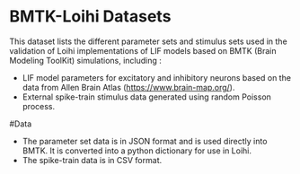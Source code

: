 # BMTK-Loihi Datasets
This dataset lists the different parameter sets and stimulus sets used in the validation of Loihi implementations of LIF models based on BMTK (Brain Modeling ToolKit) simulations, including :
- LIF model parameters for excitatory and inhibitory neurons based on the data from Allen Brain Atlas (https://www.brain-map.org/).
- External spike-train stimulus data generated using random Poisson process.


#Data
- The parameter set data is in JSON format and is used directly into BMTK. It is converted into a python dictionary for use in Loihi.
- The spike-train data is in CSV format.
